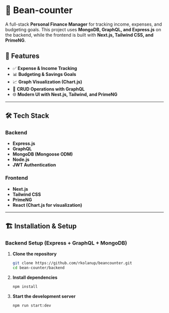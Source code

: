 # 🏦 Bean-counter

A full-stack **Personal Finance Manager** for tracking income, expenses, and budgeting goals. This project uses **MongoDB, GraphQL, and Express.js** on the backend, while the frontend is built with **Next.js, Tailwind CSS, and PrimeNG**.

## 🚀 Features
- ✅ **Expense & Income Tracking**
- 📊 **Budgeting & Savings Goals**
- 📈 **Graph Visualization (Chart.js)**
- 🔄 **CRUD Operations with GraphQL**
- 🌐 **Modern UI with Nest.js, Tailwind, and PrimeNG**

---

## 🛠 Tech Stack

### **Backend**
- **Express.js**
- **GraphQL**
- **MongoDB (Mongoose ODM)**
- **Node.js**
- **JWT Authentication**

### **Frontend**
- **Next.js**
- **Tailwind CSS**
- **PrimeNG**
- **React (Chart.js for visualization)**

---

## 🏗 Installation & Setup

### **Backend Setup (Express + GraphQL + MongoDB)**
1. **Clone the repository**  
   ```sh
   git clone https://github.com/rkolanup/beancounter.git
   cd bean-counter/backend
2. **Install dependencies**
   ```sh
   npm install
   ```
3. **Start the development server**
   ```sh
   npm run start:dev